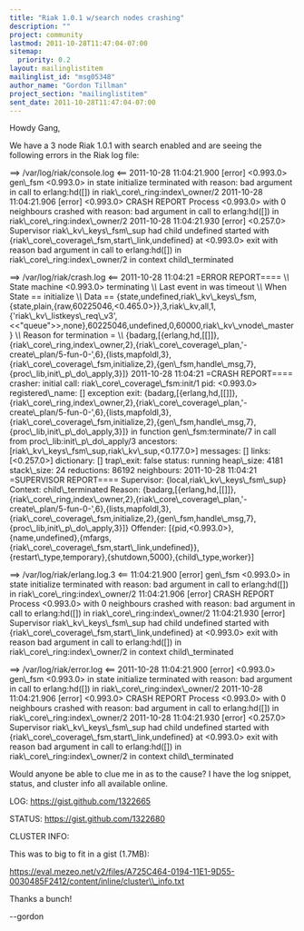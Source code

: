 ```yaml
---
title: "Riak 1.0.1 w/search nodes crashing"
description: ""
project: community
lastmod: 2011-10-28T11:47:04-07:00
sitemap:
  priority: 0.2
layout: mailinglistitem
mailinglist_id: "msg05348"
author_name: "Gordon Tillman"
project_section: "mailinglistitem"
sent_date: 2011-10-28T11:47:04-07:00
---
```



Howdy Gang,

We have a 3 node Riak 1.0.1 with search enabled and are seeing the following 
errors in the Riak log file:

==&gt; /var/log/riak/console.log &lt;==
2011-10-28 11:04:21.900 [error] &lt;0.993.0&gt; gen\\_fsm &lt;0.993.0&gt; in state initialize 
terminated with reason: bad argument in call to erlang:hd([]) in 
riak\\_core\\_ring:index\\_owner/2
2011-10-28 11:04:21.906 [error] &lt;0.993.0&gt; CRASH REPORT Process &lt;0.993.0&gt; with 0 
neighbours crashed with reason: bad argument in call to erlang:hd([]) in 
riak\\_core\\_ring:index\\_owner/2
2011-10-28 11:04:21.930 [error] &lt;0.257.0&gt; Supervisor riak\\_kv\\_keys\\_fsm\\_sup had 
child undefined started with {riak\\_core\\_coverage\\_fsm,start\\_link,undefined} at 
&lt;0.993.0&gt; exit with reason bad argument in call to erlang:hd([]) in 
riak\\_core\\_ring:index\\_owner/2 in context child\\_terminated

==&gt; /var/log/riak/crash.log &lt;==
2011-10-28 11:04:21 =ERROR REPORT====
\\*\\* State machine &lt;0.993.0&gt; terminating 
\\*\\* Last event in was timeout
\\*\\* When State == initialize
\\*\\* Data == 
{state,undefined,riak\\_kv\\_keys\\_fsm,{state,plain,{raw,60225046,&lt;0.465.0&gt;}},3,riak\\_kv,all,1,{'riak\\_kv\\_listkeys\\_req\\_v3',&lt;&lt;"queue"&gt;&gt;,none},60225046,undefined,0,60000,riak\\_kv\\_vnode\\_master}
\\*\\* Reason for termination = 
\\*\\* 
{badarg,[{erlang,hd,[[]]},{riak\\_core\\_ring,index\\_owner,2},{riak\\_core\\_coverage\\_plan,'-create\\_plan/5-fun-0-',6},{lists,mapfoldl,3},{riak\\_core\\_coverage\\_fsm,initialize,2},{gen\\_fsm,handle\\_msg,7},{proc\\_lib,init\\_p\\_do\\_apply,3}]}
2011-10-28 11:04:21 =CRASH REPORT====
 crasher:
 initial call: riak\\_core\\_coverage\\_fsm:init/1
 pid: &lt;0.993.0&gt;
 registered\\_name: []
 exception exit: 
{badarg,[{erlang,hd,[[]]},{riak\\_core\\_ring,index\\_owner,2},{riak\\_core\\_coverage\\_plan,'-create\\_plan/5-fun-0-',6},{lists,mapfoldl,3},{riak\\_core\\_coverage\\_fsm,initialize,2},{gen\\_fsm,handle\\_msg,7},{proc\\_lib,init\\_p\\_do\\_apply,3}]}
 in function gen\\_fsm:terminate/7
 in call from proc\\_lib:init\\_p\\_do\\_apply/3
 ancestors: [riak\\_kv\\_keys\\_fsm\\_sup,riak\\_kv\\_sup,&lt;0.177.0&gt;]
 messages: []
 links: [&lt;0.257.0&gt;]
 dictionary: []
 trap\\_exit: false
 status: running
 heap\\_size: 4181
 stack\\_size: 24
 reductions: 86192
 neighbours:
2011-10-28 11:04:21 =SUPERVISOR REPORT====
 Supervisor: {local,riak\\_kv\\_keys\\_fsm\\_sup}
 Context: child\\_terminated
 Reason: 
{badarg,[{erlang,hd,[[]]},{riak\\_core\\_ring,index\\_owner,2},{riak\\_core\\_coverage\\_plan,'-create\\_plan/5-fun-0-',6},{lists,mapfoldl,3},{riak\\_core\\_coverage\\_fsm,initialize,2},{gen\\_fsm,handle\\_msg,7},{proc\\_lib,init\\_p\\_do\\_apply,3}]}
 Offender: 
[{pid,&lt;0.993.0&gt;},{name,undefined},{mfargs,{riak\\_core\\_coverage\\_fsm,start\\_link,undefined}},{restart\\_type,temporary},{shutdown,5000},{child\\_type,worker}]


==&gt; /var/log/riak/erlang.log.3 &lt;==
11:04:21.900 [error] gen\\_fsm &lt;0.993.0&gt; in state initialize terminated with 
reason: bad argument in call to erlang:hd([]) in riak\\_core\\_ring:index\\_owner/2
11:04:21.906 [error] CRASH REPORT Process &lt;0.993.0&gt; with 0 neighbours crashed 
with reason: bad argument in call to erlang:hd([]) in 
riak\\_core\\_ring:index\\_owner/2 
11:04:21.930 [error] Supervisor riak\\_kv\\_keys\\_fsm\\_sup had child undefined 
started with {riak\\_core\\_coverage\\_fsm,start\\_link,undefined} at &lt;0.993.0&gt; exit 
with reason bad argument in call to erlang:hd([]) in 
riak\\_core\\_ring:index\\_owner/2 in context child\\_terminated

==&gt; /var/log/riak/error.log &lt;==
2011-10-28 11:04:21.900 [error] &lt;0.993.0&gt; gen\\_fsm &lt;0.993.0&gt; in state initialize 
terminated with reason: bad argument in call to erlang:hd([]) in 
riak\\_core\\_ring:index\\_owner/2
2011-10-28 11:04:21.906 [error] &lt;0.993.0&gt; CRASH REPORT Process &lt;0.993.0&gt; with 0 
neighbours crashed with reason: bad argument in call to erlang:hd([]) in 
riak\\_core\\_ring:index\\_owner/2
2011-10-28 11:04:21.930 [error] &lt;0.257.0&gt; Supervisor riak\\_kv\\_keys\\_fsm\\_sup had 
child undefined started with {riak\\_core\\_coverage\\_fsm,start\\_link,undefined} at 
&lt;0.993.0&gt; exit with reason bad argument in call to erlang:hd([]) in 
riak\\_core\\_ring:index\\_owner/2 in context child\\_terminated

Would anyone be able to clue me in as to the cause? I have the log snippet, 
status, and cluster info all available online.

LOG:
https://gist.github.com/1322665

STATUS:
https://gist.github.com/1322680

CLUSTER INFO:

This was to big to fit in a gist (1.7MB):

https://eval.mezeo.net/v2/files/A725C464-0194-11E1-9D55-0030485F2412/content/inline/cluster\\_info.txt

Thanks a bunch!

--gordon
